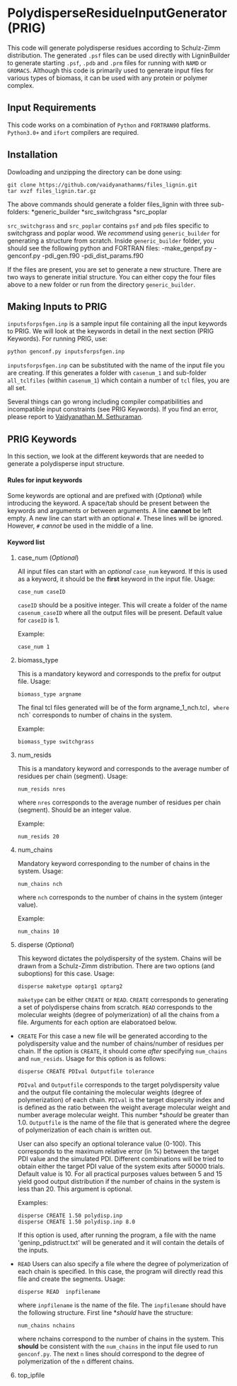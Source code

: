# PolydisperseResidueInputGenerator (PRIG)

This code will generate polydisperse residues according to Schulz-Zimm
distribution. The generated `.psf` files can be used directly with
LigninBuilder to generate starting `.psf`, `.pdb` and `.prm` files for
running with `NAMD` or `GROMACS`. Although this code is primarily used
to generate input files for various types of biomass, it can be used
with any protein or polymer complex. 

## Input Requirements

This code works on a combination of `Python` and `FORTRAN90`
platforms. `Python3.0+` and `ifort` compilers are required.

## Installation

Dowloading and unzipping the directory can be done using:
```
git clone https://github.com/vaidyanathanms/files_lignin.git
tar xvzf files_lignin.tar.gz
```

The above commands should generate a folder files_lignin with three
sub-folders:
*generic_builder
*src_switchgrass
*src_poplar

`src_switchgrass` and `src_poplar` contains `psf` and `pdb` files
specific to switchgrass and poplar wood. We *recommend* using
`generic_builder` for generating a structure from scratch. Inside
`generic_builder` folder, you should see the following python and
FORTRAN files:
-make_genpsf.py
-genconf.py
-pdi_gen.f90
-pdi_dist_params.f90

If the files are present, you are set to generate a new structure.
There are two ways to generate initial structure. You can either copy
the four files above to a new folder or run from the directory
`generic_builder`. 

## Making Inputs to PRIG

`inputsforpsfgen.inp` is a sample input file containing all the input
keywords to PRIG. We will look at the keywords in detail in the next
section (PRIG Keywords). For running PRIG, use:

```python
python genconf.py inputsforpsfgen.inp
```

`inputsforpsfgen.inp` can be substituted with the name of the input
file you are creating. If this generates a folder with `casenum_1` and
sub-folder `all_tclfiles` (within `casenum_1`) which contain a number
of `tcl` files, you are all set. 

Several things can go wrong including compiler compatibilities and
incompatible input constraints (see PRIG Keywords). If you find an
error, please report to [Vaidyanathan M. Sethuraman](v0e@ornl.gov).

## PRIG Keywords

In this section, we look at the different keywords that are needed to
generate a polydisperse input structure. 

#### Rules for input keywords
Some keywords are optional and are prefixed with (*Optional*) while
introducing the keyword. A space/tab should be present between the
keywords and arguments or between arguments. A line **cannot** be left
empty. A new line can start with an optional `#`. These lines will be
ignored. However, `#` *cannot* be used in the middle of a line.

#### Keyword list

1. case_num (*Optional*)

   All input files can start with an *optional* `case_num` keyword. If
   this is used as a keyword, it should be the **first** keyword in the
   input file. Usage:

   ```case_num caseID```

   `caseID` should be a positive integer. This will create a folder of the
   name `casenum_caseID` where all the output files will be
   present. Default value for `caseID` is 1.


   Example:

   ```case_num 1```


2. biomass_type

   This is a mandatory keyword and corresponds to the prefix for output
   file. Usage: 

   ```biomass_type argname```

   The final tcl files generated will be of the form argname_1_nch.tcl`,
   where `nch` corresponds to number of chains in the system.


   Example:

   ```biomass_type switchgrass```


3. num_resids

   This is a mandatory keyword and corresponds to the average number of
   residues per chain (segment). Usage:

   ```num_resids nres```

   where `nres` corresponds to the average number of residues per chain
   (segment). Should be an integer value.


   Example:

   ```num_resids 20```


4. num_chains

   Mandatory keyword corresponding to the number of chains in the
   system. Usage:

   ```num_chains nch```

   where `nch` corresponds to the number of chains in the system (integer
   value). 

   Example:

   ```num_chains 10```

5. disperse (*Optional*)

   This keyword dictates the polydispersity of the system. Chains will be
   drawn from a Schulz-Zimm distribution. There are two options (and
   suboptions) for this case. Usage:

   ```disperse maketype optarg1 optarg2```

   `maketype` can be either `CREATE` or `READ`. `CREATE` corresponds to
   generating a set of polydisperse chains from scratch. `READ`
   corresponds to the molecular weights (degree of polymerization) of all
   the chains from a file. Arguments for each option are elaboratoed
   below.

  * `CREATE` 
    For this case a new file will be generated according to the
    polydispersity value and the number of chains/number of residues
    per chain. If the option is `CREATE`, it should come *after*
    specifying `num_chains` and `num_resids`. Usage for this option is
    as follows:

    ```disperse CREATE PDIval Outputfile tolerance```

    `PDIval` and `Outputfile` corresponds to the target polydispersity
    value and the output file containing the molecular weights (degree
    of polymerization) of each chain. `PDIval` is the target dispersity
    index and is defined as the ratio between the weight average
    molecular weight and number average molecular weight. This number
    **should* be greater than 1.0. `Outputfile` is the name of the file
    that is generated where the degree of polymerization of each chain
    is written out.

    User can also specify an optional tolerance value (0-100). This
    corresponds to the maximum relative error (in %) between the target
    PDI  value and the simulated PDI. Different combinations will be
    tried to obtain either the target PDI value of the system exits
    after 50000 trials. Default value is 10. For all practical purposes
    values between 5 and 15 yield good output distribution if the number
    of chains in the system is less than 20. This argument is optional.
  
    Examples:

     ```
     disperse CREATE 1.50 polydisp.inp
     disperse CREATE 1.50 polydisp.inp 8.0
     ```

    If this option is used, after running the program, a file with the
    name 'geninp_pdistruct.txt' will be generated and it will contain
    the details of the inputs.

  * `READ`
    Users can also specify a file where the degree of polymerization of
    each chain is specified. In this case, the program will directly
    read this file and create the segments. Usage:

    ```disperse READ  inpfilename```

    where `inpfilename` is the name of the file. The `inpfilename`
    should have the following structure. First line **should* have the
    structure: 

    ```num_chains nchains```

    where nchains correspond to the number of chains in the system. This
    **should** be consistent with the `num_chains` in the input file
    used to run `genconf.py`. The next `n` lines should correspond to
    the degree of polymerization of the `n` different chains.

6. top_ipfile






